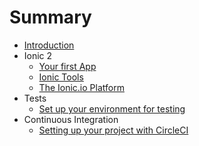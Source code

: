 # Summary

* [Introduction](README.md)
* Ionic 2
   * [Your first App](ionic/ionic_1.md)
   * [Ionic Tools](ionic/ionic_2.md)
   * [The Ionic.io Platform](ionic/ionic_3.md)
* Tests
   * [Set up your environment for testing](tests/tests_1.md)
* Continuous Integration
  * [Setting up your project with CircleCI](ci/ci_1.md)

